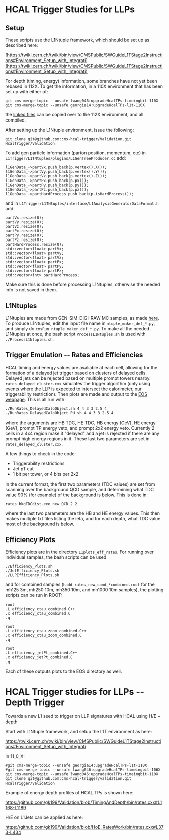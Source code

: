 # HCAL Trigger Studies for LLPs

## Setup
These scripts use the L1Ntuple framework, which should be set up as described here:

[https://twiki.cern.ch/twiki/bin/view/CMSPublic/SWGuideL1TStage2Instructions#Environment_Setup_with_Integrati](https://twiki.cern.ch/twiki/bin/view/CMSPublic/SWGuideL1TStage2Instructions#Environment_Setup_with_Integrati)

For depth (timing, energy) information, some branches have not yet been rebased in 112X. To get the information, in a 110X environment that has been set up with either of:
```
git cms-merge-topic --unsafe lwang046:upgradeHcalTPs-timeingbit-110X
git cms-merge-topic --unsafe georgia14:upgradeHcalTPs-l1t-110X
```
the [linked files](https://github.com/lwang046/cmssw/commit/a06ab4c691a9a3f640bdeefe99d096d2c6e9a9ab) can be copied over to the 112X environment, and all compiled.

After setting up the L1Ntuple environment, issue the following:
```
git clone git@github.com:cms-hcal-trigger/Validation.git HcalTrigger/Validation
```

To add gen particle information (parton position, momentum, etc) in `L1Trigger/L1TNtuples/plugins/L1GenTreeProducer.cc` add:
```
l1GenData_->partVx.push_back(p.vertex().X());	
l1GenData_->partVy.push_back(p.vertex().Y());
l1GenData_->partVz.push_back(p.vertex().Z());
l1GenData_->partPx.push_back(p.px());
l1GenData_->partPy.push_back(p.py());
l1GenData_->partPz.push_back(p.pz());
l1GenData_->partHardProcess.push_back(p.isHardProcess());
```
and in `L1Trigger/L1TNtuples/interface/L1AnalysisGeneratorDataFormat.h` add:
```
partVx.resize(0);
partVy.resize(0);
partVz.resize(0);
partPx.resize(0);
partPy.resize(0);
partPz.resize(0);
partHardProcess.resize(0);
std::vector<float> partVx;
std::vector<float> partVy;
std::vector<float> partVz;
std::vector<float> partPx;
std::vector<float> partPy;
std::vector<float> partPz;
std::vector<int> partHardProcess;
```
Make sure this is done before processing L1Ntuples, otherwise the needed info is not saved in them.

## L1Ntuples
L1Ntuples are made from GEN-SIM-DIGI-RAW MC samples, as made [here](https://github.com/gk199/MonteCarlo_PrivateProduction/tree/master/LLP_TDC). To produce L1Ntuples, edit the input file name in `ntuple_maker_def_*.py`, and simply do `cmsRun ntuple_maker_def_*.py`. To make all the needed L1Ntuples at once, the bash script `ProcessL1Ntuples.sh` is used with `./ProcessL1Ntuples.sh`. 

## Trigger Emulation -- Rates and Efficiencies
HCAL timing and energy values are avaliable at each cell, allowing for the formation of a delayed jet trigger based on clusters of delayed cells. Delayed jets can be rejected based on multiple prompt towers nearby. `rates_delayed_cluster.cxx` simulates the trigger algorithm (only using events where the LLP is expected to intersect the calorimeter, our triggerability restriction). Then plots are made and output to the [EOS webpage](https://gkopp.web.cern.ch/gkopp/HCAL_LLP/TimingBit/112X_TDCsim_DelayedJet/). This is all run with 
```
./RunRates_DelayedCaloObject.sh 4 4 3 3 2.5 4
./RunRates_DelayedCaloObject_PU.sh 4 4 3 3 2.5 4
```
where the arguments are HB TDC, HE TDC, HB energy (GeV), HE energy (GeV), prompt TP energy veto, and prompt 2x2 energy veto. Currently 2 cells in a 4x4 region make it "delayed" and a jet is rejected if there are any prompt high energy regions in it. These last two parameters are set in `rates_delayed_cluster.cxx`.

A few things to check in the code:
* Triggerability restrictions 
* Jet pT cut
* 1 bit per tower, or 4 bits per 2x2

In the current format, the first two parameters (TDC values) are set from scanning over the background QCD sample, and determining what TDC value 90% (for example) of the background is below. This is done in:
```
rates_bkgTDCdist.exe new QCD 2 2
```
where the last two parameters are the HB and HE energy values. This then makes multiple txt files listing the ieta, and for each depth, what TDC value most of the background is below.

## Efficiency Plots
Efficiency plots are in the directory `L1plots_eff_rates`. For running over individual samples, the bash scripts can be used
```
./Efficiency_Plots.sh
./JetEfficiency_Plots.sh
./LLPEfficiency_Plots.sh
```
and for combined samples (`hadd rates_new_cond_*combined.root` for the mh125 3m, mh250 10m, mh350 10m, and mh1000 10m samples), the plotting scripts can be run in ROOT:
```
root
.L efficiency_ctau_combined.C++
.x efficiency_ctau_combined.C
.q

root
.L efficiency_ctau_zoom_combined.C++
.x efficiency_ctau_zoom_combined.C
.q

root
.L efficiency_jetPt_combined.C++
.x efficiency_jetPt_combined.C
.q
```
Each of these outputs plots to the EOS directory as well.

# HCAL Trigger studies for LLPs -- Depth Trigger
Towards a new L1 seed to trigger on LLP signatures with HCAL using H/E + depth 

Start with L1Ntuple framework, and setup the L1T environment as here:

https://twiki.cern.ch/twiki/bin/view/CMSPublic/SWGuideL1TStage2Instructions#Environment_Setup_with_Integrati

In 11_0_X:
```
#git cms-merge-topic --unsafe georgia14:upgradeHcalTPs-l1t-110X
#git cms-merge-topic --unsafe lwang046:upgradeHcalTPs-timeingbit-106X 
git cms-merge-topic --unsafe lwang046:upgradeHcalTPs-timeingbit-110X
git clone git@github.com:cms-hcal-trigger/validation.git HcalTrigger/Validation 
```

Example of energy depth profiles of HCAL TPs is shown here: 

https://github.com/gk199/Validation/blob/TimingAndDepth/bin/rates.cxx#L1168-L1189 

H/E on L1Jets can be applied as here:

https://github.com/gk199/Validation/blob/HoE_RatesWork/bin/rates.cxx#L373-L434
